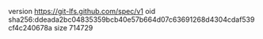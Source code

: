 version https://git-lfs.github.com/spec/v1
oid sha256:ddeada2bc04835359bcb40e57b664d07c63691268d4304cdaf539cf4c240678a
size 714729
